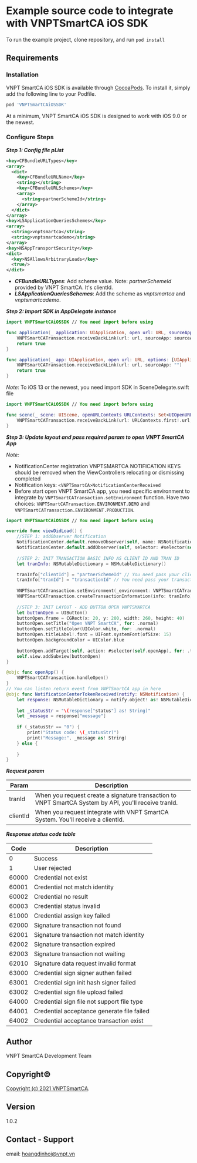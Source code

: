 # Example source code to integrate with VNPTSmartCA iOS SDK

To run the example project, clone repository, and run `pod install`

## Requirements

### Installation

VNPT SmartCA iOS SDK is available through [CocoaPods](https://cocoapods.org/). To install it, simply add the following line to your Podfile.

```ruby
pod 'VNPTSmartCAiOSSDK'
```

At a minimum, VNPT SmartCA iOS SDK is designed to work with iOS 9.0 or the newest.

### Configure Steps

***Step 1: Config file pList***

```xml
<key>CFBundleURLTypes</key>
<array>
  <dict>
    <key>CFBundleURLName</key>
    <string></string>
    <key>CFBundleURLSchemes</key>
    <array>
      <string>partnerSchemeId</string>
    </array>
  </dict>
</array>
<key>LSApplicationQueriesSchemes</key>
<array>
  <string>vnptsmartca</string>
  <string>vnptsmartcademo</string>
</array>
<key>NSAppTransportSecurity</key>
<dict>
  <key>NSAllowsArbitraryLoads</key>
  <true/>
</dict>
```

- ***CFBundleURLTypes***: Add scheme value. Note: *partnerSchemeId* provided by VNPT SmartCA. It's clientId.
- ***LSApplicationQueriesSchemes***: Add the scheme as *vnptsmartca* and *vnptsmartcademo*.

***Step 2: Import SDK in AppDelegate instance***

```swift
import VNPTSmartCAiOSSDK // You need import before using

func application(_ application: UIApplication, open url: URL, sourceApplication: String?, annotation: Any) -> Bool {
    VNPTSmartCATransaction.receiveBackLink(url: url, sourceApp: sourceApplication!)
    return true
}

func application(_ app: UIApplication, open url: URL, options: [UIApplication.OpenURLOptionsKey : Any]) -> Bool {
    VNPTSmartCATransaction.receiveBackLink(url: url, sourceApp: "")
    return true
}
```

*Note:* To iOS 13 or the newest, you need import SDK in SceneDelegate.swift file

```swift
import VNPTSmartCAiOSSDK // You need import before using

func scene(_ scene: UIScene, openURLContexts URLContexts: Set<UIOpenURLContext>) {
    VNPTSmartCATransaction.receiveBackLink(url: URLContexts.first!.url, sourceApp: "")
}
```

***Step 3: Update layout and pass required param to open VNPT SmartCA App***

*Note:*

- NotificationCenter registration VNPTSMARTCA NOTIFICATION KEYS should be removed when the ViewControllers relocating or dismissing completed
- Notification keys: `<VNPTSmartCA>NotificationCenterReceived`
- Before start open VNPT SmartCA app, you need specific environment to integrate by `VNPTSmartCATransaction.setEnvironment` function. Have two choices: `VNPTSmartCATransaction.ENVIRONMENT.DEMO` and `VNPTSmartCATransaction.ENVIRONMENT.PRODUCTION`.

```swift
import VNPTSmartCAiOSSDK // You need import before using

override func viewDidLoad() {
    //STEP 1: addObserver Notification
    NotificationCenter.default.removeObserver(self, name: NSNotification.Name(rawValue: "<VNPTSmartCA>NotificationCenterReceived"), object: nil)
    NotificationCenter.default.addObserver(self, selector: #selector(self.NotificationCenterTokenReceived), name:NSNotification.Name(rawValue: "<VNPTSmartCA>NotificationCenterReceived"), object: nil)
    
    //STEP 2: INIT TRANSACTION BASIC INFO AS CLIENT ID AND TRAN ID
    let tranInfo: NSMutableDictionary = NSMutableDictionary()

    tranInfo["clientId"] = "partnerSchemeId" // You need pass your client ID replace for 'partnerSchemeId'.
    tranInfo["tranId"] = "transactionId" // You need pass your transaction ID replace for 'transactionId'.
    
    VNPTSmartCATransaction.setEnvironment(_environment: VNPTSmartCATransaction.ENVIRONMENT.DEMO)
    VNPTSmartCATransaction.createTransactionInformation(info: tranInfo)
    
    //STEP 3: INIT LAYOUT - ADD BUTTON OPEN VNPTSMARTCA
    let buttonOpen = UIButton()
    buttonOpen.frame = CGRect(x: 20, y: 200, width: 260, height: 40)
    buttonOpen.setTitle("Open VNPT SmartCA", for: .normal)
    buttonOpen.setTitleColor(UIColor.white, for: .normal)
    buttonOpen.titleLabel!.font = UIFont.systemFont(ofSize: 15)
    buttonOpen.backgroundColor = UIColor.blue
    
    buttonOpen.addTarget(self, action: #selector(self.openApp), for: .touchUpInside)
    self.view.addSubview(buttonOpen)
}

@objc func openApp() {
    VNPTSmartCATransaction.handleOpen()
}
// You can listen return event from VNPTSmartCA app in here
@objc func NotificationCenterTokenReceived(notify: NSNotification) {
    let response: NSMutableDictionary = notify.object! as! NSMutableDictionary
        
    let _statusStr = "\(response["status"] as! String)"
    let _message = response["message"]
    
    if (_statusStr == "0") {
        print("Status code: \(_statusStr)")
        print("Message:", _message as! String)
    } else {
        
    }
}
```

***Request param***

| Param    | Description                                                                                           |
|----------|-------------------------------------------------------------------------------------------------------|
| tranId   | When you request create a signature transaction to VNPT SmartCA System by API, you'll receive tranId. |
| clientId | When you request integrate with VNPT SmartCA System. You'll receive a clientId.                       |

***Response status code table***

| Code  | Description                                |
|-------|--------------------------------------------|
| 0     | Success                                    |
| 1     | User rejected                              |
| 60000 | Credential not exist                       |
| 60001 | Credential not match identity              |
| 60002 | Credential no result                       |
| 60003 | Credential status invalid                  |
| 61000 | Credential assign key failed               |
| 62000 | Signature transaction not found            |
| 62001 | Signature transaction not match identity   |
| 62002 | Signature transaction expired              |
| 62003 | Signature transaction not waiting          |
| 62010 | Signature data request invalid format      |
| 63000 | Credential sign signer authen failed       |
| 63001 | Credential sign init hash signer failed    |
| 63002 | Credential sign file upload failed         |
| 64000 | Credential sign file not support file type |
| 64001 | Credential acceptance generate file failed |
| 64002 | Credential acceptance transaction exist    |

## Author

VNPT SmartCA Development Team

## Copyright©

[Copyright (c) 2021 VNPTSmartCA](https://github.com/VNPTSmartCA/ios-sdk-example/blob/master/LICENSE).

## Version

1.0.2

## Contact - Support

email: hoangdinhoi@vnpt.vn
